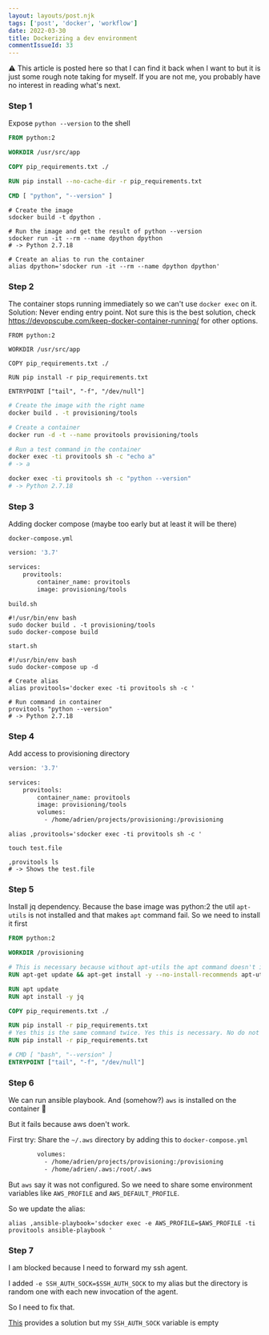 ```yaml
---
layout: layouts/post.njk
tags: ['post', 'docker', 'workflow']
date: 2022-03-30
title: Dockerizing a dev environment
commentIssueId: 33
---
```


⚠ This article is posted here so that I can find it back when I want to but it is just some rough note taking for myself. If you are not me, you probably have no interest in reading what's next.

### Step 1

Expose `python --version` to the shell

```dockerfile
FROM python:2

WORKDIR /usr/src/app

COPY pip_requirements.txt ./

RUN pip install --no-cache-dir -r pip_requirements.txt

CMD [ "python", "--version" ]
```

```shell
# Create the image
sdocker build -t dpython .

# Run the image and get the result of python --version
sdocker run -it --rm --name dpython dpython
# -> Python 2.7.18

# Create an alias to run the container
alias dpython='sdocker run -it --rm --name dpython dpython'
```

### Step 2

The container stops running immediately so we can't use `docker exec` on it.
Solution: Never ending entry point.
Not sure this is the best solution, check https://devopscube.com/keep-docker-container-running/ for other options.

```shell
FROM python:2

WORKDIR /usr/src/app

COPY pip_requirements.txt ./

RUN pip install -r pip_requirements.txt

ENTRYPOINT ["tail", "-f", "/dev/null"]
```

```bash
# Create the image with the right name
docker build . -t provisioning/tools

# Create a container
docker run -d -t --name provitools provisioning/tools

# Run a test command in the container
docker exec -ti provitools sh -c "echo a"
# -> a

docker exec -ti provitools sh -c "python --version"
# -> Python 2.7.18
```

### Step 3

Adding docker compose (maybe too early but at least it will be there)

`docker-compose.yml`

```dockerfile
version: '3.7'

services:
    provitools:
        container_name: provitools
        image: provisioning/tools
```

`build.sh`

```shell
#!/usr/bin/env bash
sudo docker build . -t provisioning/tools
sudo docker-compose build
```

`start.sh`

```shell
#!/usr/bin/env bash
sudo docker-compose up -d
```

```shell
# Create alias
alias provitools='docker exec -ti provitools sh -c '

# Run command in container
provitools "python --version"
# -> Python 2.7.18
```

### Step 4

Add access to provisioning directory

```dockerfile
version: '3.7'

services:
    provitools:
        container_name: provitools
        image: provisioning/tools
        volumes:
          - /home/adrien/projects/provisioning:/provisioning
```

```shell
alias ,provitools='sdocker exec -ti provitools sh -c '

touch test.file

,provitools ls
# -> Shows the test.file
```

### Step 5

Install jq dependency. Because the base image was python:2 the util `apt-utils` is not installed and that makes `apt` command fail. So we need to install it first

```dockerfile
FROM python:2

WORKDIR /provisioning

# This is necessary because without apt-utils the apt command doesn't install packages
RUN apt-get update && apt-get install -y --no-install-recommends apt-utils

RUN apt update
RUN apt install -y jq

COPY pip_requirements.txt ./

RUN pip install -r pip_requirements.txt
# Yes this is the same command twice. Yes this is necessary. No do not delete it.
RUN pip install -r pip_requirements.txt

# CMD [ "bash", "--version" ]
ENTRYPOINT ["tail", "-f", "/dev/null"]
```

### Step 6

We can run ansible playbook. And (somehow?) `aws` is installed on the container 🤷

But it fails because aws doen't work.

First try: Share the `~/.aws` directory by adding this to `docker-compose.yml`

```dockerfile
        volumes:
          - /home/adrien/projects/provisioning:/provisioning
          - /home/adrien/.aws:/root/.aws
```

But `aws` say it was not configured. So we need to share some environment variables like `AWS_PROFILE` and `AWS_DEFAULT_PROFILE`.

So we update the alias:

```shell
alias ,ansible-playbook='sdocker exec -e AWS_PROFILE=$AWS_PROFILE -ti provitools ansible-playbook '
```

### Step 7

I am blocked because I need to forward my ssh agent.

I added `-e SSH_AUTH_SOCK=$SSH_AUTH_SOCK` to my alias but the directory is random one with each new invocation of the agent.

So I need to fix that.

[This](https://www.jamesridgway.co.uk/sharing-an-ssh-agent-between-a-host-machine-and-a-docker-container/) provides a solution but my `SSH_AUTH_SOCK` variable is empty
